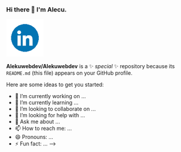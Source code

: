 ### Hi there 👋 I'm Alecu.

[![Linkedin](img/372102050_LINKEDIN_ICON_TRANSPARENT_100_80s.gif)](https://www.linkedin.com/in/alecu-gajos-1b8477232, "Alecu Gajos")

**Alekuwebdev/Alekuwebdev** is a ✨ _special_ ✨ repository because its `README.md` (this file) appears on your GitHub profile.

Here are some ideas to get you started:

- 🔭 I’m currently working on ...
- 🌱 I’m currently learning ...
- 👯 I’m looking to collaborate on ...
- 🤔 I’m looking for help with ...
- 💬 Ask me about ...
- 📫 How to reach me: ...
- 😄 Pronouns: ...
- ⚡ Fun fact: ...
-->
